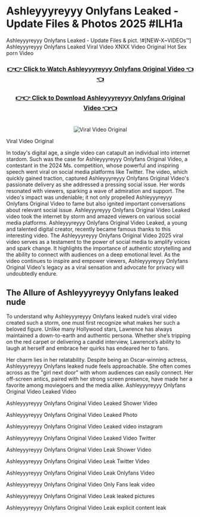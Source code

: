 # Ashleyyyreyyy Onlyfans Leaked - Update Files & Photos 2025 #ILH1a

Ashleyyyreyyy Onlyfans Leaked - Update Files & pict. !#[NEW-X~VIDEOs™] Ashleyyyreyyy Onlyfans Leaked Viral Video XNXX Video Original Hot Sex porn Video
<br>
<div align="center">
<h3><a href="https://links2leaks.com?utm_source=ashleyyyreyyy&utm_medium=gitlong" rel="nofollow">👉👉 Click to Watch Ashleyyyreyyy Onlyfans Original Video 👈👈</a></h3>
<h3><a href="https://links2leaks.com?utm_source=ashleyyyreyyy&utm_medium=gitlong" rel="nofollow">👉👉 Click to Download Ashleyyyreyyy Onlyfans Original Video 👈👈</a></h3>
<br>
<a href="https://links2leaks.com?utm_source=ashleyyyreyyy&utm_medium=gitlong" rel="nofollow"><img src="https://i.ibb.co/Gkj2r4b/banner.png" alt="Viral Video Original" style="max-width: 100%; display: inline-block;" data-target="animated-image.originalImage"></a>
</div>

Viral Video Original

In today's digital age, a single video can catapult an individual into internet stardom. Such was the case for Ashleyyyreyyy Onlyfans Original Video, a contestant in the 2024 Ms. competition, whose powerful and inspiring speech went viral on social media platforms like Twitter.
The video, which quickly gained traction, captured Ashleyyyreyyy Onlyfans Original Video's passionate delivery as she addressed a pressing social issue. Her words resonated with viewers, sparking a wave of admiration and support. The video's impact was undeniable; it not only propelled Ashleyyyreyyy Onlyfans Original Video to fame but also ignited important conversations about relevant social issue.
Ashleyyyreyyy Onlyfans Original Video Leaked video took the internet by storm and amazed viewers on various social media platforms. Ashleyyyreyyy Onlyfans Original Video Leaked, a young and talented digital creator, recently became famous thanks to this interesting video.
The Ashleyyyreyyy Onlyfans Original Video 2025 viral video serves as a testament to the power of social media to amplify voices and spark change. It highlights the importance of authentic storytelling and the ability to connect with audiences on a deep emotional level. As the video continues to inspire and empower viewers, Ashleyyyreyyy Onlyfans Original Video's legacy as a viral sensation and advocate for privacy will undoubtedly endure.

<h2>The Allure of Ashleyyyreyyy Onlyfans leaked nude</h2>


To understand why Ashleyyyreyyy Onlyfans leaked nude’s viral video created such a storm, one must first recognize what makes her such a beloved figure. Unlike many Hollywood stars, Lawrence has always maintained a down-to-earth and authentic persona. Whether she’s tripping on the red carpet or delivering a candid interview, Lawrence’s ability to laugh at herself and embrace her quirks has endeared her to fans.

Her charm lies in her relatability. Despite being an Oscar-winning actress, Ashleyyyreyyy Onlyfans leaked nude feels approachable. She often comes across as the "girl next door" with whom audiences can easily connect. Her off-screen antics, paired with her strong screen presence, have made her a favorite among moviegoers and the media alike.
Ashleyyyreyyy Onlyfans Original Video Leaked Video

Ashleyyyreyyy Onlyfans Original Video Leaked Shower Video

Ashleyyyreyyy Onlyfans Original Video Leaked Photo

Ashleyyyreyyy Onlyfans Original Video Leaked video instagram

Ashleyyyreyyy Onlyfans Original Video Leaked Video Twitter

Ashleyyyreyyy Onlyfans Original Video Leak Shower Video

Ashleyyyreyyy Onlyfans Original Video Leak Twitter Video

Ashleyyyreyyy Onlyfans Original Video Leak Onlyfans Video

Ashleyyyreyyy Onlyfans Original Video Only Fans leak video

Ashleyyyreyyy Onlyfans Original Video Leak leaked pictures

Ashleyyyreyyy Onlyfans Original Video Leak explicit content leak